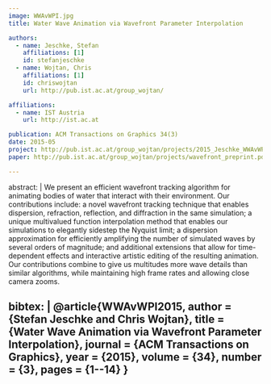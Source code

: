 ```yaml
---
image: WWAvWPI.jpg
title: Water Wave Animation via Wavefront Parameter Interpolation

authors:
  - name: Jeschke, Stefan
    affiliations: [1]
    id: stefanjeschke
  - name: Wojtan, Chris
    affiliations: [1]
    id: chriswojtan
    url: http://pub.ist.ac.at/group_wojtan/

affiliations:
  - name: IST Austria
    url: http://ist.ac.at

publication: ACM Transactions on Graphics 34(3)
date: 2015-05
project: http://pub.ist.ac.at/group_wojtan/projects/2015_Jeschke_WWAvWPI
paper: http://pub.ist.ac.at/group_wojtan/projects/wavefront_preprint.pdf

---
```

abstract: |
  We present an efficient wavefront tracking algorithm for animating bodies of water that interact with their environment. Our contributions include: a novel wavefront tracking technique that enables dispersion, refraction, reflection, and diffraction in the same simulation; a unique multivalued function interpolation method that enables our simulations to elegantly sidestep the Nyquist limit; a dispersion approximation for efficiently amplifying the
number of simulated waves by several orders of magnitude; and additional extensions that allow for time-dependent effects and interactive artistic editing of the resulting animation. Our contributions combine to give us multitudes
more wave details than similar algorithms, while maintaining high frame rates and allowing close camera zooms.

bibtex: |
  @article{WWAvWPI2015,
  author = {Stefan Jeschke and Chris Wojtan},
  title = {Water Wave Animation via Wavefront Parameter Interpolation},
  journal = {ACM Transactions on Graphics},
  year = {2015},
  volume = {34},
  number = {3},
  pages = {1--14}
  }
---


